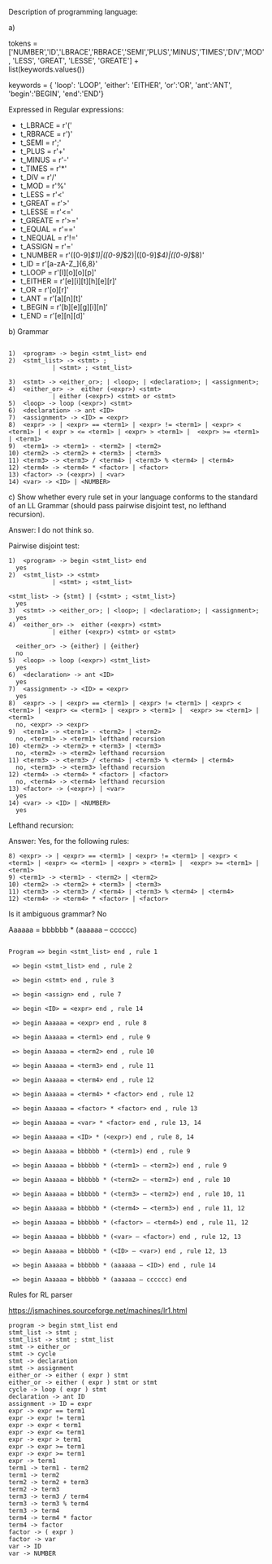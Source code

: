 Description of programming language:

a)

tokens = ['NUMBER','ID','LBRACE','RBRACE','SEMI','PLUS','MINUS','TIMES','DIV','MOD', 'LESS', 'GREAT', 'LESSE', 'GREATE'] + \
  list(keywords.values())

keywords = { 'loop': 'LOOP', 'either': 'EITHER', 'or':'OR',
            'ant':'ANT', 'begin':'BEGIN', 'end':'END'} 

Expressed in Regular expressions:

- t_LBRACE = r'\('
- t_RBRACE = r'\)'
- t_SEMI = r';'
- t_PLUS = r'\+'
- t_MINUS = r'-'
- t_TIMES = r'\*'
- t_DIV = r'/'
- t_MOD = r'\%'
- t_LESS = r'<'
- t_GREAT = r'>'
- t_LESSE = r'<='
- t_GREATE = r'>='
- t_EQUAL = r'=='
- t_NEQUAL = r'!='
- t_ASSIGN = r'='
- t_NUMBER = r'([0-9]*\$1)|([0-9]*\$2)|([0-9]*\$4)|([0-9]*\$8)'
- t_ID = r'[a-zA-Z_]{6,8}'
- t_LOOP = r'[l][o][o][p]'
- t_EITHER = r'[e][i][t][h][e][r]'
- t_OR = r'[o][r]'
- t_ANT = r'[a][n][t]'
- t_BEGIN = r'[b][e][g][i][n]'
- t_END = r'[e][n][d]'

b) Grammar

```

1)	<program> -> begin <stmt_list> end
2)	<stmt_list> -> <stmt> ;
			| <stmt> ; <stmt_list>

3)	<stmt> -> <either_or>; | <loop>; | <declaration>; | <assignment>;
4)	<either_or> ->  either (<expr>) <stmt>
 			| either (<expr>) <stmt> or <stmt>
5)	<loop> -> loop (<expr>) <stmt>
6)	<declaration> -> ant <ID>
7)	<assignment> -> <ID> = <expr>
8)	<expr> -> | <expr> == <term1> | <expr> != <term1> | <expr> < <term1> | < expr > <= <term1> | <expr> > <term1> |  <expr> >= <term1> | <term1>
9)	<term1> -> <term1> - <term2> | <term2>
10)	<term2> -> <term2> + <term3> | <term3>
11)	<term3> -> <term3> / <term4> | <term3> % <term4> | <term4>
12)	<term4> -> <term4> * <factor> | <factor>
13)	<factor> -> (<expr>) | <var>
14)	<var> -> <ID> | <NUMBER>

```
c) Show whether every rule set in your language conforms to the standard of an LL Grammar (should pass pairwise disjoint test, no lefthand recursion).

Answer: I do not think so.

Pairwise disjoint test: 

```
1)	<program> -> begin <stmt_list> end
  yes
2)	<stmt_list> -> <stmt>
			| <stmt> ; <stmt_list>

<stmt_list> -> {stmt} | {<stmt> ; <stmt_list>}
  yes
3)	<stmt> -> <either_or>; | <loop>; | <declaration>; | <assignment>;
  yes
4)	<either_or> ->  either (<expr>) <stmt>
 			| either (<expr>) <stmt> or <stmt>

  <either_or> -> {either} | {either}
  no
5)	<loop> -> loop (<expr>) <stmt_list>
  yes
6)	<declaration> -> ant <ID>
  yes
7)	<assignment> -> <ID> = <expr>
  yes
8)	<expr> -> | <expr> == <term1> | <expr> != <term1> | <expr> < <term1> | <expr> <= <term1> | <expr> > <term1> |  <expr> >= <term1> | <term1>
  no, <expr> -> <expr>  
9)	<term1> -> <term1> - <term2> | <term2>
  no, <term1> -> <term1> lefthand recursion
10)	<term2> -> <term2> + <term3> | <term3>
  no, <term2> -> <term2> lefthand recursion
11)	<term3> -> <term3> / <term4> | <term3> % <term4> | <term4>
  no, <term3> -> <term3> lefthand recursion
12)	<term4> -> <term4> * <factor> | <factor>
  no, <term4> -> <term4> lefthand recursion
13)	<factor> -> (<expr>) | <var>
  yes
14)	<var> -> <ID> | <NUMBER>
  yes

```
Lefthand recursion:

Answer: Yes, for the following rules:

```
8) <expr> -> | <expr> == <term1> | <expr> != <term1> | <expr> < <term1> | <expr> <= <term1> | <expr> > <term1> |  <expr> >= <term1> | <term1>
9) <term1> -> <term1> - <term2> | <term2>
10) <term2> -> <term2> + <term3> | <term3>
11) <term3> -> <term3> / <term4> | <term3> % <term4> | <term4>
12) <term4> -> <term4> * <factor> | <factor>

```
Is it ambiguous grammar? No

Aaaaaa = bbbbbb * (aaaaaa – cccccc)
```

Program => begin <stmt_list> end , rule 1

 => begin <stmt_list> end , rule 2

 => begin <stmt> end , rule 3

 => begin <assign> end , rule 7

 => begin <ID> = <expr> end , rule 14

 => begin Aaaaaa = <expr> end , rule 8

 => begin Aaaaaa = <term1> end , rule 9

 => begin Aaaaaa = <term2> end , rule 10

 => begin Aaaaaa = <term3> end , rule 11

 => begin Aaaaaa = <term4> end , rule 12

 => begin Aaaaaa = <term4> * <factor> end , rule 12

 => begin Aaaaaa = <factor> * <factor> end , rule 13

 => begin Aaaaaa = <var> * <factor> end , rule 13, 14

 => begin Aaaaaa = <ID> * (<expr>) end , rule 8, 14 

 => begin Aaaaaa = bbbbbb * (<term1>) end , rule 9 

 => begin Aaaaaa = bbbbbb * (<term1> – <term2>) end , rule 9 

 => begin Aaaaaa = bbbbbb * (<term2> – <term2>) end , rule 10

 => begin Aaaaaa = bbbbbb * (<term3> – <term2>) end , rule 10, 11 
	
 => begin Aaaaaa = bbbbbb * (<term4> – <term3>) end , rule 11, 12 

 => begin Aaaaaa = bbbbbb * (<factor> – <term4>) end , rule 11, 12 

 => begin Aaaaaa = bbbbbb * (<var> – <factor>) end , rule 12, 13 

 => begin Aaaaaa = bbbbbb * (<ID> – <var>) end , rule 12, 13 

 => begin Aaaaaa = bbbbbb * (aaaaaa – <ID>) end , rule 14 

 => begin Aaaaaa = bbbbbb * (aaaaaa – cccccc) end 
```
Rules for RL parser

https://jsmachines.sourceforge.net/machines/lr1.html

```
program -> begin stmt_list end
stmt_list -> stmt ;
stmt_list -> stmt ; stmt_list
stmt -> either_or
stmt -> cycle
stmt -> declaration
stmt -> assignment
either_or -> either ( expr ) stmt
either_or -> either ( expr ) stmt or stmt
cycle -> loop ( expr ) stmt
declaration -> ant ID
assignment -> ID = expr
expr -> expr == term1
expr -> expr != term1
expr -> expr < term1
expr -> expr <= term1
expr -> expr > term1
expr -> expr >= term1
expr -> expr >= term1
expr -> term1
term1 -> term1 - term2
term1 -> term2
term2 -> term2 + term3
term2 -> term3
term3 -> term3 / term4
term3 -> term3 % term4
term3 -> term4
term4 -> term4 * factor
term4 -> factor
factor -> ( expr )
factor -> var
var -> ID
var -> NUMBER
```
